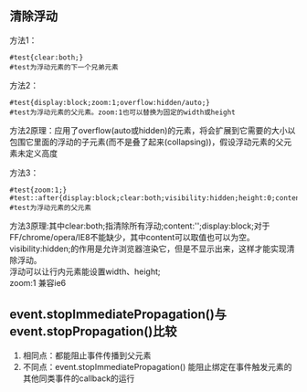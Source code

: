 ## 清除浮动
方法1：
````
#test{clear:both;}
#test为浮动元素的下一个兄弟元素
````
方法2：
````
#test{display:block;zoom:1;overflow:hidden/auto;}
#test为浮动元素的父元素。zoom:1也可以替换为固定的width或height
````
方法2原理：应用了overflow(auto或hidden)的元素，将会扩展到它需要的大小以包围它里面的浮动的子元素(而不是叠了起来(collapsing))，假设浮动元素的父元素未定义高度    

方法3：
````
#test{zoom:1;}
#test::after{display:block;clear:both;visibility:hidden;height:0;content:'';}
#test为浮动元素的父元素
````
方法3原理:其中clear:both;指清除所有浮动;content:'';display:block;对于FF/chrome/opera/IE8不能缺少，其中content可以取值也可以为空。visibility:hidden;的作用是允许浏览器渲染它，但是不显示出来，这样才能实现清除浮动。    
浮动可以让行内元素能设置width、height;    
zoom:1 兼容ie6
## event.stopImmediatePropagation()与event.stopPropagation()比较
1. 相同点：都能阻止事件传播到父元素
2. 不同点：event.stopImmediatePropagation() 能阻止绑定在事件触发元素的 其他同类事件的callback的运行
